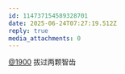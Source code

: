 ```yaml
---
id: 114737154589328701
date: 2025-06-24T07:27:19.512Z
reply: true
media_attachments: 0
---
```


[@1900](https://social.1900.live/@1900) 拔过两颗智齿

